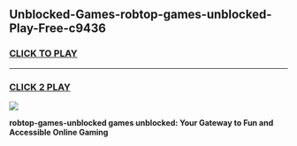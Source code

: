 
## Unblocked-Games-robtop-games-unblocked-Play-Free-c9436
<h3>
<a href="https://premium76.site?title=robtop-games-unblocked&ref=18A1">CLICK TO PLAY</a></h3>
<hr>

<h3>
<a href="https://premium76.site?title=robtop-games-unblocked&ref=18A1">CLICK 2 PLAY</a>
  
</h3>

<a href="https://premium76.site?title=robtop-games-unblocked&ref=18A1"><img src="https://clearcache.store/games.png"></a>


**robtop-games-unblocked games unblocked: Your Gateway to Fun and Accessible Online Gaming**
